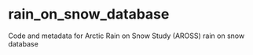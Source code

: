 # rain_on_snow_database
Code and metadata for Arctic Rain on Snow Study (AROSS) rain on snow database
